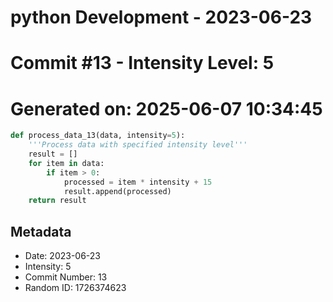 ﻿# python Development - 2023-06-23
# Commit #13 - Intensity Level: 5
# Generated on: 2025-06-07 10:34:45
```python
def process_data_13(data, intensity=5):
    '''Process data with specified intensity level'''
    result = []
    for item in data:
        if item > 0:
            processed = item * intensity + 15
            result.append(processed)
    return result
```
## Metadata
- Date: 2023-06-23
- Intensity: 5
- Commit Number: 13
- Random ID: 1726374623
